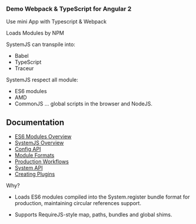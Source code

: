 ### Demo Webpack & TypeScript for Angular 2


Use mini App with Typescript &  Webpack

Loads Modules by NPM

SystemJS can transpile into:
 
+ Babel
+ TypeScript
+ Traceur


SystemJS respect all module:

 + ES6 modules
 + AMD
 + CommonJS
...  global scripts in the browser and NodeJS.


Documentation
---

* [ES6 Modules Overview](docs/es6-modules-overview.md)
* [SystemJS Overview](docs/overview.md)
* [Config API](docs/config-api.md)
* [Module Formats](docs/module-formats.md)
* [Production Workflows](docs/production-workflows.md)
* [System API](docs/system-api.md)
* [Creating Plugins](docs/creating-plugins.md)


 Why?

- Loads ES6 modules compiled into the System.register bundle format for production, maintaining circular references support.

- Supports RequireJS-style map, paths, bundles and global shims.